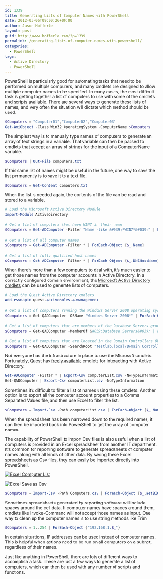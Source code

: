 ```yaml
---
id: 1339
title: Generating Lists of Computer Names with PowerShell
date: 2012-03-06T09:00:26+00:00
author: Jason Hofferle
layout: post
guid: http://www.hofferle.com/?p=1339
permalink: /generating-lists-of-computer-names-with-powershell/
categories:
  - PowerShell
tags:
  - Active Directory
  - PowerShell
---
```

PowerShell is particularly good for automating tasks that need to be performed on multiple computers, and many cmdlets are designed to allow multiple computer names to be specified. In many cases, the most difficult task is getting together a list of computers to use with some of the cmdlets and scripts available. There are several ways to generate these lists of names, and very often the situation will dictate which method should be used.

```powershell
$Computers = "Computer01","Computer02","Computer03"
Get-WmiObject -Class Win32_OperatingSystem -ComputerName $Computers
```

The simplest way is to manually type names of computers to generate an array of text strings in a variable. That variable can then be passed to cmdlets that accept an array of strings for the input of a ComputerName variable.

```powershell
$Computers | Out-File computers.txt
```

If this same list of names might be useful in the future, one way to save the list permanently is to save it to a text file.

```powershell
$Computers = Get-Content computers.txt
```

When the list is needed again, the contents of the file can be read and stored to a variable.

```powershell
# Load the Microsoft Active Directory Module
Import-Module ActiveDirectory

# Get a list of computers that have WIN7 in their name
$Computers = Get-ADComputer -Filter "Name -like &#039;*WIN7*&#039;" | ForEach-Object {$_.Name}

# Get a list of all computer names
$Computers = Get-ADComputer -Filter * | ForEach-Object {$_.Name}

# Get a list of fully qualified host names
$Computers = Get-ADComputer -Filter * | ForEach-Object {$_.DNSHostName}
```

When there&#8217;s more than a few computers to deal with, it&#8217;s much easier to get those names from the computer accounts in Active Directory. In a correctly configured domain environment, the <a href="http://technet.microsoft.com/en-us/library/dd378937(v=ws.10).aspx" title="Active Directory Administration with Windows PowerShell" target="_blank">Microsoft Active Directory cmdlets</a> can be used to generate lists of computers.

```powershell
# Load the Quest Active Directory cmdlets
Add-PSSnapin Quest.ActiveRoles.ADManagement

# Get a list of computers running the Windows Server 2008 operating system
$Computers = Get-QADComputer -OSName "Windows Server 2008*" | ForEach-Object {$_.Name}

# Get a list of computers that are members of the Database Servers group
$Computers = Get-QADComputer -MemberOf &#039;Database Servers&#039; | ForEach-Object {$_.Name}

# Get a list of computers that are located in the Domain Controllers OU
$Computers = Get-QADComputer -SearchRoot "testlab.local/Domain Controllers" | ForEach-Object {$_.Name}
```

Not everyone has the infrastructure in place to use the Microsoft cmdlets. Fortunately, Quest has <a href="http://www.quest.com/powershell/activeroles-server.aspx" title="ActiveRoles Management Shell for Active Directory" target="_blank">freely available</a> cmdlets for interacting with Active Directory.

```powershell
Get-ADComputer -Filter * | Export-Csv computerList.csv -NoTypeInformation
Get-QADComputer | Export-Csv computerList.csv -NoTypeInformation
```

Sometimes it&#8217;s difficult to filter a list of names using these cmdlets. Another option is to export all the computer account properties to a Comma Separated Values file, and then use Excel to filter the list.

```powershell
$Computers = Import-Csv -Path computerList.csv | ForEach-Object {$_.Name}
```

When the spreadsheet has been narrowed down to the required names, it can then be imported back into PowerShell to get the array of computer names.

The capability of PowerShell to import Csv files is also useful when a list of computers is provided in an Excel spreadsheet from another IT department. It&#8217;s common for reporting software to generate spreadsheets of computer names along with all kinds of other data. By saving these Excel spreadsheets as Csv files, they can easily be imported directly into PowerShell.

[<img src="/assets/img/Excel_ComputerList.png" alt="Excel Computer List" title="Excel_ComputerList" width="640" height="551" class="alignnone size-full wp-image-1344" srcset="https://www.hofferle.com/wp-content/uploads/2012/03/Excel_ComputerList.png 640w, https://www.hofferle.com/wp-content/uploads/2012/03/Excel_ComputerList-150x129.png 150w, https://www.hofferle.com/wp-content/uploads/2012/03/Excel_ComputerList-300x258.png 300w, https://www.hofferle.com/wp-content/uploads/2012/03/Excel_ComputerList-557x480.png 557w" sizes="(max-width: 640px) 100vw, 640px" />](/assets/img/Excel_ComputerList.png)

[<img src="/assets/img/Excel_SaveAsCsv.png" alt="Excel Save as Csv" title="Excel_SaveAsCsv" width="640" height="472" class="alignnone size-full wp-image-1345" srcset="https://www.hofferle.com/wp-content/uploads/2012/03/Excel_SaveAsCsv.png 640w, https://www.hofferle.com/wp-content/uploads/2012/03/Excel_SaveAsCsv-150x110.png 150w, https://www.hofferle.com/wp-content/uploads/2012/03/Excel_SaveAsCsv-300x221.png 300w" sizes="(max-width: 640px) 100vw, 640px" />](/assets/img/Excel_SaveAsCsv.png)

```powershell
$Computers = Import-Csv -Path Computers.csv | Foreach-Object {$_.NetBIOSName.Trim()}
```

Sometimes spreadsheets generated by reporting software will include spaces around the cell data. If computer names have spaces around them, cmdlets like Invoke-Command will not accept those names as input. One way to clean up the computer names is to use string methods like Trim.

```powershell
$Computers = 1..254 | ForEach-Object {"192.168.1.$_"}
```

In certain situations, IP addresses can be used instead of computer names. This is helpful when actions need to be run on all computers on a subnet, regardless of their names.

Just like anything in PowerShell, there are lots of different ways to accomplish a task. These are just a few ways to generate a list of computers, which can then be used with any number of scripts and functions.